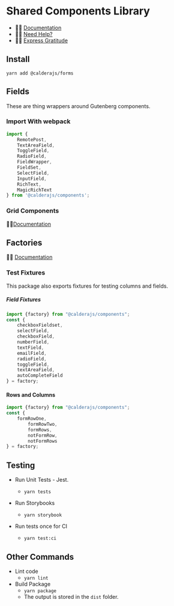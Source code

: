 # Shared Components Library

* 🌋👀 [Documentation]()
* 🌋🤷 [Need Help?]()
* 🌋🙏 [Express Gratitude](https://paypal.me/calderawp)

## Install
`yarn add @calderajs/forms`

## Fields
These are thing wrappers around Gutenberg components.

### Import With webpack
```js
import {
	RemotePost,
	TextAreaField,
	ToggleField,
	RadioField,
	FieldWrapper,
	FieldSet,
	SelectField,
	InputField,
	RichText,
	MagicRichText
} from '@calderajs/components';

```

### Grid Components
🌋👀[Documentation](./src/factory/components/Grid/README.md)

## Factories
🌋👀 [Documentation](./src/factory/)


### Test Fixtures
This package also exports fixtures for testing columns and fields.

##### Field Fixtures
```js
import {factory} from "@calderajs/components";
const {
	checkboxFieldset,
	selectField,
	checkboxField,
	numberField,
	textField,
	emailField,
	radioField,
	toggleField,
    textAreaField,
    autoCompleteField
} = factory;
```

#### Rows and Columns
```js
import {factory} from "@calderajs/components";
const {
	formRowOne,
    	formRowTwo,
    	formRows,
    	notFormRow,
    	notFormRows
} = factory;
```



## Testing

* Run Unit Tests - Jest.
    - `yarn tests`

* Run Storybooks
    - `yarn storybook`
    
* Run tests once for CI
    - `yarn test:ci`


## Other Commands
* Lint code
    - `yarn lint`
* Build Package
    - `yarn package`
    - The output is stored in the `dist` folder.

